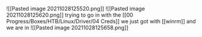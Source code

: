 ![[Pasted image 20211028125520.png]]
![[Pasted image 20211028125620.png]]
trying to go in with the [[00 Progress/Boxes/HTB/Linux/Driver/04 Creds]]
we just got with [[winrm]] and we are in 
![[Pasted image 20211028125658.png]]
